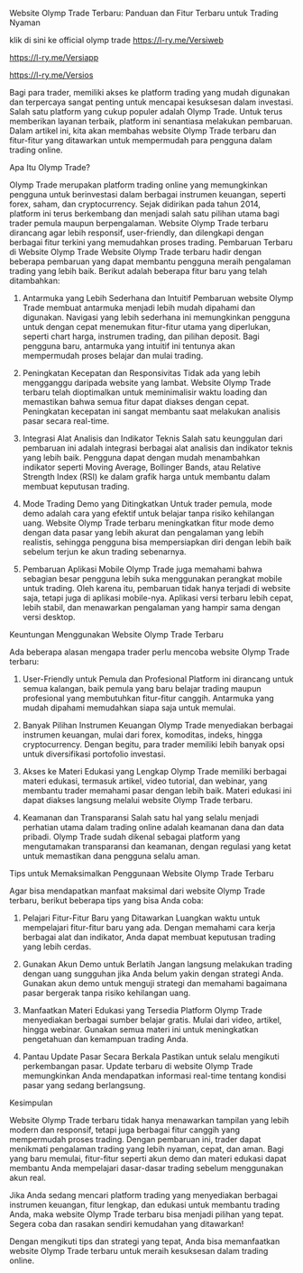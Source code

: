 Website Olymp Trade Terbaru: Panduan dan Fitur Terbaru untuk Trading Nyaman

klik di sini ke official olymp trade
https://l-ry.me/Versiweb

https://l-ry.me/Versiapp

https://l-ry.me/Versios

Bagi para trader, memiliki akses ke platform trading yang mudah digunakan dan terpercaya sangat penting untuk mencapai kesuksesan dalam investasi. Salah satu platform yang cukup populer adalah Olymp Trade. Untuk terus memberikan layanan terbaik, platform ini senantiasa melakukan pembaruan. Dalam artikel ini, kita akan membahas website Olymp Trade terbaru dan fitur-fitur yang ditawarkan untuk mempermudah para pengguna dalam trading online.

Apa Itu Olymp Trade?

Olymp Trade merupakan platform trading online yang memungkinkan pengguna untuk berinvestasi dalam berbagai instrumen keuangan, seperti forex, saham, dan cryptocurrency. Sejak didirikan pada tahun 2014, platform ini terus berkembang dan menjadi salah satu pilihan utama bagi trader pemula maupun berpengalaman. Website Olymp Trade terbaru dirancang agar lebih responsif, user-friendly, dan dilengkapi dengan berbagai fitur terkini yang memudahkan proses trading.
Pembaruan Terbaru di Website Olymp Trade 
Website Olymp Trade terbaru hadir dengan beberapa pembaruan yang dapat membantu pengguna meraih pengalaman trading yang lebih baik. Berikut adalah beberapa fitur baru yang telah ditambahkan:

1. Antarmuka yang Lebih Sederhana dan Intuitif
Pembaruan website Olymp Trade membuat antarmuka menjadi lebih mudah dipahami dan digunakan. Navigasi yang lebih sederhana ini memungkinkan pengguna untuk dengan cepat menemukan fitur-fitur utama yang diperlukan, seperti chart harga, instrumen trading, dan pilihan deposit. Bagi pengguna baru, antarmuka yang intuitif ini tentunya akan mempermudah proses belajar dan mulai trading.


2. Peningkatan Kecepatan dan Responsivitas
Tidak ada yang lebih mengganggu daripada website yang lambat. Website Olymp Trade terbaru telah dioptimalkan untuk meminimalisir waktu loading dan memastikan bahwa semua fitur dapat diakses dengan cepat. Peningkatan kecepatan ini sangat membantu saat melakukan analisis pasar secara real-time.


3. Integrasi Alat Analisis dan Indikator Teknis
Salah satu keunggulan dari pembaruan ini adalah integrasi berbagai alat analisis dan indikator teknis yang lebih baik. Pengguna dapat dengan mudah menambahkan indikator seperti Moving Average, Bollinger Bands, atau Relative Strength Index (RSI) ke dalam grafik harga untuk membantu dalam membuat keputusan trading.


4. Mode Trading Demo yang Ditingkatkan
Untuk trader pemula, mode demo adalah cara yang efektif untuk belajar tanpa risiko kehilangan uang. Website Olymp Trade terbaru meningkatkan fitur mode demo dengan data pasar yang lebih akurat dan pengalaman yang lebih realistis, sehingga pengguna bisa mempersiapkan diri dengan lebih baik sebelum terjun ke akun trading sebenarnya.


5. Pembaruan Aplikasi Mobile
Olymp Trade juga memahami bahwa sebagian besar pengguna lebih suka menggunakan perangkat mobile untuk trading. Oleh karena itu, pembaruan tidak hanya terjadi di website saja, tetapi juga di aplikasi mobile-nya. Aplikasi versi terbaru lebih cepat, lebih stabil, dan menawarkan pengalaman yang hampir sama dengan versi desktop.



Keuntungan Menggunakan Website Olymp Trade Terbaru

Ada beberapa alasan mengapa trader perlu mencoba website Olymp Trade terbaru:

1. User-Friendly untuk Pemula dan Profesional
Platform ini dirancang untuk semua kalangan, baik pemula yang baru belajar trading maupun profesional yang membutuhkan fitur-fitur canggih. Antarmuka yang mudah dipahami memudahkan siapa saja untuk memulai.


2. Banyak Pilihan Instrumen Keuangan
Olymp Trade menyediakan berbagai instrumen keuangan, mulai dari forex, komoditas, indeks, hingga cryptocurrency. Dengan begitu, para trader memiliki lebih banyak opsi untuk diversifikasi portofolio investasi.


3. Akses ke Materi Edukasi yang Lengkap
Olymp Trade memiliki berbagai materi edukasi, termasuk artikel, video tutorial, dan webinar, yang membantu trader memahami pasar dengan lebih baik. Materi edukasi ini dapat diakses langsung melalui website Olymp Trade terbaru.


4. Keamanan dan Transparansi
Salah satu hal yang selalu menjadi perhatian utama dalam trading online adalah keamanan dana dan data pribadi. Olymp Trade sudah dikenal sebagai platform yang mengutamakan transparansi dan keamanan, dengan regulasi yang ketat untuk memastikan dana pengguna selalu aman.



Tips untuk Memaksimalkan Penggunaan Website Olymp Trade Terbaru

Agar bisa mendapatkan manfaat maksimal dari website Olymp Trade terbaru, berikut beberapa tips yang bisa Anda coba:

1. Pelajari Fitur-Fitur Baru yang Ditawarkan
Luangkan waktu untuk mempelajari fitur-fitur baru yang ada. Dengan memahami cara kerja berbagai alat dan indikator, Anda dapat membuat keputusan trading yang lebih cerdas.


2. Gunakan Akun Demo untuk Berlatih
Jangan langsung melakukan trading dengan uang sungguhan jika Anda belum yakin dengan strategi Anda. Gunakan akun demo untuk menguji strategi dan memahami bagaimana pasar bergerak tanpa risiko kehilangan uang.


3. Manfaatkan Materi Edukasi yang Tersedia
Platform Olymp Trade menyediakan berbagai sumber belajar gratis. Mulai dari video, artikel, hingga webinar. Gunakan semua materi ini untuk meningkatkan pengetahuan dan kemampuan trading Anda.


4. Pantau Update Pasar Secara Berkala
Pastikan untuk selalu mengikuti perkembangan pasar. Update terbaru di website Olymp Trade memungkinkan Anda mendapatkan informasi real-time tentang kondisi pasar yang sedang berlangsung.



Kesimpulan

Website Olymp Trade terbaru tidak hanya menawarkan tampilan yang lebih modern dan responsif, tetapi juga berbagai fitur canggih yang mempermudah proses trading. Dengan pembaruan ini, trader dapat menikmati pengalaman trading yang lebih nyaman, cepat, dan aman. Bagi yang baru memulai, fitur-fitur seperti akun demo dan materi edukasi dapat membantu Anda mempelajari dasar-dasar trading sebelum menggunakan akun real.

Jika Anda sedang mencari platform trading yang menyediakan berbagai instrumen keuangan, fitur lengkap, dan edukasi untuk membantu trading Anda, maka website Olymp Trade terbaru bisa menjadi pilihan yang tepat. Segera coba dan rasakan sendiri kemudahan yang ditawarkan!

Dengan mengikuti tips dan strategi yang tepat, Anda bisa memanfaatkan website Olymp Trade terbaru untuk meraih kesuksesan dalam trading online.

